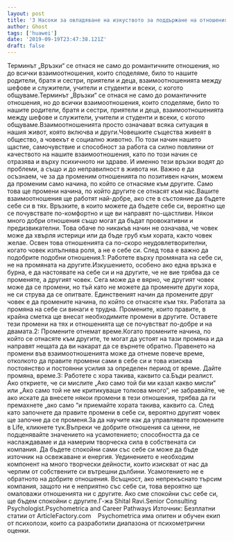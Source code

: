 ```yaml
---
layout: post
title: '3 Насоки за овладяване на изкуството за поддържане на отношенията'
author: Ghost
tags: ['huawei']
date: '2019-09-19T23:47:38.121Z'
draft: false
---
```


Терминът „Връзки“ се отнася не само до романтичните отношения, но до всички взаимоотношения, които споделяме, било то нашите родители, братя и сестри, приятели и деца, взаимоотношенията между шефове и служители, учители и студенти и всеки, с когото общуваме.Терминът „Връзки“ се отнася не само до романтичните отношения, но до всички взаимоотношения, които споделяме, било то нашите родители, братя и сестри, приятели и деца, взаимоотношенията между шефове и служители, учители и студенти и всеки, с когото общуваме.Взаимоотношенията просто означават всяка ситуация в нашия живот, която включва и други.Човешките същества живеят в общество, а човекът е социално животно. По този начин нашето щастие, самочувствие и способност за работа са силно повлияни от качеството на нашите взаимоотношения, като по този начин се отразява и върху психичното ни здраве. И именно тези връзки водят до проблеми, а също и до неправилност в живота ни. Важно е да осъзнаем, че за да променим отношенията по позитивен начин, можем да променим само начина, по който се отнасяме към другите. Само това ще промени начина, по който другите се отнасят към нас.Вашите взаимоотношения ще работят най-добре, ако сте в състояние да бъдете себе си в тях. Връзките, в които можете да бъдете себе си, вероятно ще се почувствате по-комфортно и ще ви направят по-щастливи. Някои много добри отношения също могат да бъдат провокативни и предизвикателни. Това обаче по никакъв начин не означава, че човек може да хвърля истерици или да бъде груб към хората, както човек желае. Освен това отношенията са по-скоро неудовлетворителни, когато човек изпълнява роля, а не е себе си. След това е важно да подобрите подобни отношения.1: Работете върху промяната на себе си, не на промяната на другите.Изкушението, особено ако една връзка е бурна, е да настоявате на себе си и на другите, че не вие ​​трябва да се променяте, а другият човек. Сега може да е вярно, че другият човек може да се промени, но тъй като не можете да промените други хора, не си струва да се опитвате. Единственият начин да промените друг човек е да промените начина, по който се отнасяте към тях. Работата за промяна на себе си винаги е трудна. Промените, които правите, в крайна сметка ще внесат необходимите промени в другите. Оставете тези промени на тях и отношенията ще се почувстват по-добре и на двамата.2: Промените отнемат време.Когато промените начина, по който се отнасяте към другите, те могат да устоят на тази промяна и да направят нещата да ви накарат да се върнете обратно. Правенето на промени във взаимоотношенията може да отнеме повече време, отколкото да правите промени сами в себе си и това изисква постоянство и постоянни усилия за определен период от време. Дайте промяна, време.3: Работете с хора такива, каквито са.Бъди реалист. Ако откриете, че си мислите „Ако само той би ми казал какво мисли“ или „Ако само той не ме критикуваше толкова много“, не забравяйте, че ако искате да внесете някои промени в тези отношения, трябва да ги премахнете „ако само “и приемайте хората такива, каквито са. След като започнете да правите промени в себе си, вероятно другият човек ще започне да се променя.За да научите как да управлявате промените в Life, кликнете тук.Въпреки че добрите отношения са ценни, не подценявайте значението на усамотението; способността да се наслаждаваме и да намерим творческа сила в собствената си компания. Да бъдете спокойни сами със себе си може да бъде източник на освежаване и енергия. Уединението е необходим компонент на много творчески дейности, които изискват от нас да черпим от собствените си вътрешни дълбини. Усамотението не е обратното на добрите отношения. Всъщност, ако непрекъснато търсим компания, защото ни е неприятно със себе си, това вероятно ще омаловажи отношенията ни с другите. Ако сме спокойни със себе си, ще бъдем спокойни с другите.Г-жа Shital Ravi.Senior Consulting Psychologist.Psychometrica and Career Pathways Източник: Безплатни статии от ArticleFactory.com    Psychometrica има опитен и обучен екип от психолози, които са разработили диапазона от психометрични оценки.
